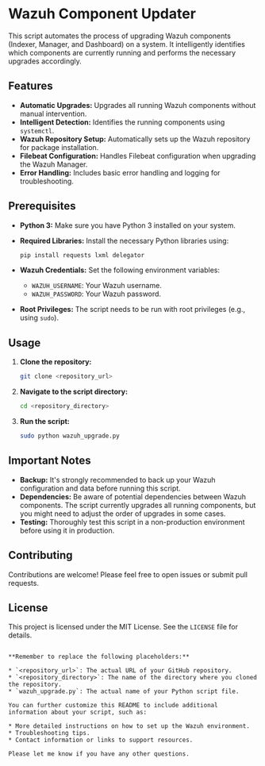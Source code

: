 # Wazuh Component Updater

This script automates the process of upgrading Wazuh components (Indexer, Manager, and Dashboard) on a system. It intelligently identifies which components are currently running and performs the necessary upgrades accordingly.

## Features

* **Automatic Upgrades:**  Upgrades all running Wazuh components without manual intervention.
* **Intelligent Detection:**  Identifies the running components using `systemctl`.
* **Wazuh Repository Setup:** Automatically sets up the Wazuh repository for package installation.
* **Filebeat Configuration:**  Handles Filebeat configuration when upgrading the Wazuh Manager.
* **Error Handling:**  Includes basic error handling and logging for troubleshooting.

## Prerequisites

* **Python 3:** Make sure you have Python 3 installed on your system.
* **Required Libraries:** Install the necessary Python libraries using:

   ```bash
   pip install requests lxml delegator
   ```

* **Wazuh Credentials:** Set the following environment variables:
  * `WAZUH_USERNAME`: Your Wazuh username.
  * `WAZUH_PASSWORD`: Your Wazuh password.
* **Root Privileges:** The script needs to be run with root privileges (e.g., using `sudo`).

## Usage

1. **Clone the repository:**

   ```bash
   git clone <repository_url>
   ```

2. **Navigate to the script directory:**

   ```bash
   cd <repository_directory>
   ```

3. **Run the script:**

   ```bash
   sudo python wazuh_upgrade.py 
   ```

## Important Notes

* **Backup:** It's strongly recommended to back up your Wazuh configuration and data before running this script.
* **Dependencies:** Be aware of potential dependencies between Wazuh components. The script currently upgrades all running components, but you might need to adjust the order of upgrades in some cases.
* **Testing:** Thoroughly test this script in a non-production environment before using it in production.

## Contributing

Contributions are welcome! Please feel free to open issues or submit pull requests.

## License

This project is licensed under the MIT License. See the `LICENSE` file for details.

```

**Remember to replace the following placeholders:**

* `<repository_url>`: The actual URL of your GitHub repository.
* `<repository_directory>`: The name of the directory where you cloned the repository.
* `wazuh_upgrade.py`: The actual name of your Python script file.

You can further customize this README to include additional information about your script, such as:

* More detailed instructions on how to set up the Wazuh environment.
* Troubleshooting tips.
* Contact information or links to support resources.

Please let me know if you have any other questions.
